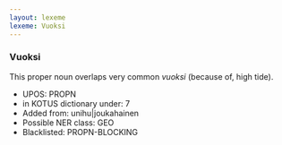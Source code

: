 ```yaml
---
layout: lexeme
lexeme: Vuoksi
---
```


###  Vuoksi

This proper noun overlaps  very common *vuoksi* (because of, high tide).
* UPOS:  PROPN
* in KOTUS dictionary under:  7
* Added from:  unihu|joukahainen
* Possible NER class:  GEO
* Blacklisted:  PROPN-BLOCKING

